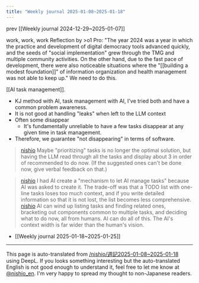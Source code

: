 ```yaml
---
title: "Weekly journal 2025-01-08~2025-01-18"
---
```


prev  [[Weekly journal 2024-12-29~2025-01-07]]

work, work, work
Reflection by >o1 Pro: "The year 2024 was a year in which the practice and development of digital democracy tools advanced quickly, and the seeds of "social implementation" grew through the TMG and multiple community activities. On the other hand, due to the fast pace of development, there were also noticeable situations where the "[[building a modest foundation]]" of information organization and health management was not able to keep up."
We need to do this.

[[AI task management]].
- KJ method with AI, task management with AI, I've tried both and have a common problem awareness.
- It is not good at handling "leaks" when left to the LLM context
- Often some disappear
    - It's fundamentally unreliable to have a few tasks disappear at any given time in task management.
- Therefore, we guarantee "not disappearing" in terms of software.

> [nishio](https://x.com/nishio/status/1875929472765173927) Maybe "prioritizing" tasks is no longer the optimal solution, but having the LLM read through all the tasks and display about 3 in order of recommended to do now. (If the suggested ones can't be done now, give verbal feedback on that.)


> [nishio](https://x.com/nishio/status/1876688538781335808) I had AI create a "mechanism to let AI manage tasks" because AI was asked to create it. The trade-off was that a TODO list with one-line tasks loses too much context, and if you write detailed information so that it is not lost, the list becomes less comprehensive.
> [nishio](https://x.com/nishio/status/1876689162562339321) AI can wind up listing tasks and finding related ones, bracketing out components common to multiple tasks, and deciding what to do now, all from humans. AI can do all of this. The AI's context width is far wider than the human's vision.

- [[Weekly journal 2025-01-18~2025-01-25]]
---
This page is auto-translated from [/nishio/週記2025-01-08~2025-01-18](https://scrapbox.io/nishio/週記2025-01-08~2025-01-18) using DeepL. If you looks something interesting but the auto-translated English is not good enough to understand it, feel free to let me know at [@nishio_en](https://twitter.com/nishio_en). I'm very happy to spread my thought to non-Japanese readers.